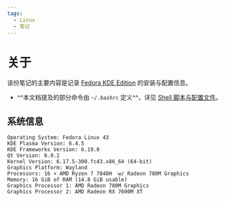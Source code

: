 ```yaml
---
tags:
  - Linux
  - 笔记
---
```


# 关于

该份笔记的主要内容是记录 [Fedora KDE Edition] 的安装与配置信息。

[Fedora KDE Edition]: https://fedoraproject.org/kde/

- ^^本文档提及的部分命令由 `~/.bashrc` 定义^^，详见 [Shell 脚本与配置文件](./4-shell-script.md)。

## 系统信息

```
Operating System: Fedora Linux 43
KDE Plasma Version: 6.4.5
KDE Frameworks Version: 6.19.0
Qt Version: 6.9.2
Kernel Version: 6.17.5-300.fc43.x86_64 (64-bit)
Graphics Platform: Wayland
Processors: 16 × AMD Ryzen 7 7840H  w/ Radeon 780M Graphics
Memory: 16 GiB of RAM (14.8 GiB usable)
Graphics Processor 1: AMD Radeon 780M Graphics
Graphics Processor 2: AMD Radeon RX 7600M XT
```